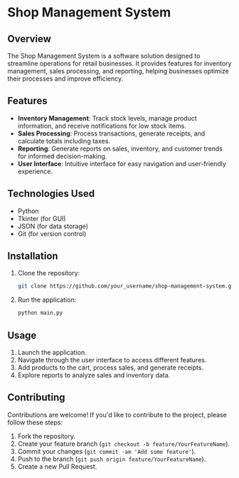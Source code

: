 # Shop Management System

## Overview
The Shop Management System is a software solution designed to streamline operations for retail businesses. It provides features for inventory management, sales processing, and reporting, helping businesses optimize their processes and improve efficiency.

## Features
- **Inventory Management**: Track stock levels, manage product information, and receive notifications for low stock items.
- **Sales Processing**: Process transactions, generate receipts, and calculate totals including taxes.
- **Reporting**: Generate reports on sales, inventory, and customer trends for informed decision-making.
- **User Interface**: Intuitive interface for easy navigation and user-friendly experience.

## Technologies Used
- Python
- Tkinter (for GUI)
- JSON (for data storage)
- Git (for version control)

## Installation
1. Clone the repository:
   ```bash
   git clone https://github.com/your_username/shop-management-system.git
2. Run the application:
   ```bash
   python main.py

## Usage
1. Launch the application.
2. Navigate through the user interface to access different features.
3. Add products to the cart, process sales, and generate receipts.
4. Explore reports to analyze sales and inventory data.

## Contributing
Contributions are welcome! If you'd like to contribute to the project, please follow these steps:
1. Fork the repository.
2. Create your feature branch (`git checkout -b feature/YourFeatureName`).
3. Commit your changes (`git commit -am 'Add some feature'`).
4. Push to the branch (`git push origin feature/YourFeatureName`).
5. Create a new Pull Request.

